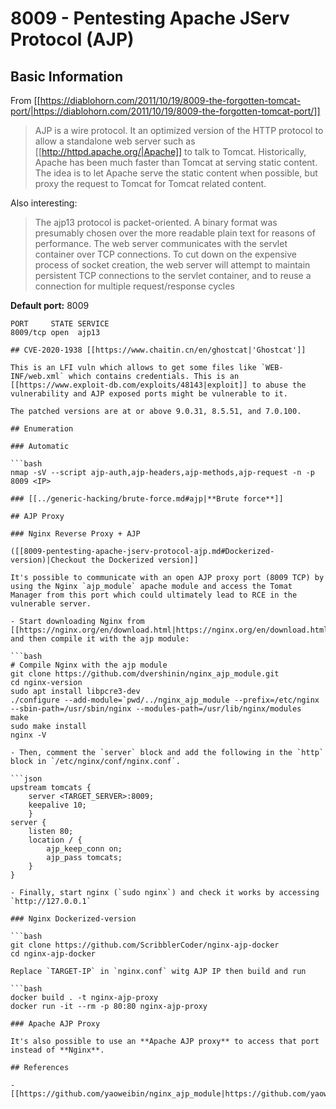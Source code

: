 # 8009 - Pentesting Apache JServ Protocol (AJP)


## Basic Information

From [[https://diablohorn.com/2011/10/19/8009-the-forgotten-tomcat-port/|https://diablohorn.com/2011/10/19/8009-the-forgotten-tomcat-port/]]

> AJP is a wire protocol. It an optimized version of the HTTP protocol to allow a standalone web server such as [[http://httpd.apache.org/|Apache]] to talk to Tomcat. Historically, Apache has been much faster than Tomcat at serving static content. The idea is to let Apache serve the static content when possible, but proxy the request to Tomcat for Tomcat related content.

Also interesting:

> The ajp13 protocol is packet-oriented. A binary format was presumably chosen over the more readable plain text for reasons of performance. The web server communicates with the servlet container over TCP connections. To cut down on the expensive process of socket creation, the web server will attempt to maintain persistent TCP connections to the servlet container, and to reuse a connection for multiple request/response cycles

**Default port:** 8009

```
PORT     STATE SERVICE
8009/tcp open  ajp13
```
```
## CVE-2020-1938 [[https://www.chaitin.cn/en/ghostcat|'Ghostcat']]

This is an LFI vuln which allows to get some files like `WEB-INF/web.xml` which contains credentials. This is an [[https://www.exploit-db.com/exploits/48143|exploit]] to abuse the vulnerability and AJP exposed ports might be vulnerable to it.

The patched versions are at or above 9.0.31, 8.5.51, and 7.0.100.

## Enumeration

### Automatic

```bash
nmap -sV --script ajp-auth,ajp-headers,ajp-methods,ajp-request -n -p 8009 <IP>
```
```
### [[../generic-hacking/brute-force.md#ajp|**Brute force**]]

## AJP Proxy

### Nginx Reverse Proxy + AJP

([[8009-pentesting-apache-jserv-protocol-ajp.md#Dockerized-version)|Checkout the Dockerized version]]

It's possible to communicate with an open AJP proxy port (8009 TCP) by using the Nginx `ajp_module` apache module and access the Tomat Manager from this port which could ultimately lead to RCE in the vulnerable server.

- Start downloading Nginx from [[https://nginx.org/en/download.html|https://nginx.org/en/download.html]] and then compile it with the ajp module:

```bash
# Compile Nginx with the ajp module
git clone https://github.com/dvershinin/nginx_ajp_module.git
cd nginx-version
sudo apt install libpcre3-dev
./configure --add-module=`pwd/../nginx_ajp_module --prefix=/etc/nginx --sbin-path=/usr/sbin/nginx --modules-path=/usr/lib/nginx/modules
make
sudo make install
nginx -V
```
```
- Then, comment the `server` block and add the following in the `http` block in `/etc/nginx/conf/nginx.conf`.

```json
upstream tomcats {
	server <TARGET_SERVER>:8009;
	keepalive 10;
	}
server {
	listen 80;
	location / {
		ajp_keep_conn on;
		ajp_pass tomcats;
	}
}
```
```
- Finally, start nginx (`sudo nginx`) and check it works by accessing `http://127.0.0.1`

### Nginx Dockerized-version

```bash
git clone https://github.com/ScribblerCoder/nginx-ajp-docker
cd nginx-ajp-docker
```
```
Replace `TARGET-IP` in `nginx.conf` witg AJP IP then build and run

```bash
docker build . -t nginx-ajp-proxy
docker run -it --rm -p 80:80 nginx-ajp-proxy
```
```
### Apache AJP Proxy

It's also possible to use an **Apache AJP proxy** to access that port instead of **Nginx**.

## References

- [[https://github.com/yaoweibin/nginx_ajp_module|https://github.com/yaoweibin/nginx_ajp_module]]



